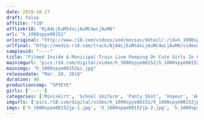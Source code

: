 ```yaml
---
date: 2018-10-27
draft: false
affsite: "r18"
afflinkr18: "NjA4LjEuMS4xLjAuMC4wLjAuMA"
url: "h_1000spye00152"
urloriginal: "http://www.r18.com/videos/vod/movies/detail/-/id=h_1000spye00152"
urlfinal: "http://media.r18.com/track/NjA4LjEuMS4xLjAuMC4wLjAuMA/videos/vod/movies/detail/-/id=h_1000spye00152"
samplevid: "----"
title: "Filmed Inside A Municipal Train Line Peeping On Cute Girls In Uniform Flashing Panty Shot Action"
mainimgurl: "pics.r18.com/digital/video/h_1000spye00152/h_1000spye00152ps.jpg"
mainimgs: "h_1000spye00152ps.jpg"
releasedate: "Mar. 20, 2018"
duration: 90
productioncomp: "SPYEYE"
girls: ['----']
categories: ['Miniskirt', 'School Uniform', 'Panty Shot', 'Voyeur', 'Amateur']
imgurls: ['pics.r18.com/digital/video/h_1000spye00152/h_1000spye00152jp-1.jpg', 'pics.r18.com/digital/video/h_1000spye00152/h_1000spye00152jp-2.jpg', 'pics.r18.com/digital/video/h_1000spye00152/h_1000spye00152jp-3.jpg', 'pics.r18.com/digital/video/h_1000spye00152/h_1000spye00152jp-4.jpg', 'pics.r18.com/digital/video/h_1000spye00152/h_1000spye00152jp-5.jpg', 'pics.r18.com/digital/video/h_1000spye00152/h_1000spye00152jp-6.jpg', 'pics.r18.com/digital/video/h_1000spye00152/h_1000spye00152jp-7.jpg', 'pics.r18.com/digital/video/h_1000spye00152/h_1000spye00152jp-8.jpg', 'pics.r18.com/digital/video/h_1000spye00152/h_1000spye00152jp-9.jpg', 'pics.r18.com/digital/video/h_1000spye00152/h_1000spye00152jp-10.jpg', 'pics.r18.com/digital/video/h_1000spye00152/h_1000spye00152jp-11.jpg', 'pics.r18.com/digital/video/h_1000spye00152/h_1000spye00152jp-12.jpg', 'pics.r18.com/digital/video/h_1000spye00152/h_1000spye00152jp-13.jpg', 'pics.r18.com/digital/video/h_1000spye00152/h_1000spye00152jp-14.jpg', 'pics.r18.com/digital/video/h_1000spye00152/h_1000spye00152jp-15.jpg', 'pics.r18.com/digital/video/h_1000spye00152/h_1000spye00152jp-16.jpg', 'pics.r18.com/digital/video/h_1000spye00152/h_1000spye00152jp-17.jpg', 'pics.r18.com/digital/video/h_1000spye00152/h_1000spye00152jp-18.jpg', 'pics.r18.com/digital/video/h_1000spye00152/h_1000spye00152jp-19.jpg', 'pics.r18.com/digital/video/h_1000spye00152/h_1000spye00152jp-20.jpg']
imgs: ['h_1000spye00152jp-1.jpg', 'h_1000spye00152jp-2.jpg', 'h_1000spye00152jp-3.jpg', 'h_1000spye00152jp-4.jpg', 'h_1000spye00152jp-5.jpg', 'h_1000spye00152jp-6.jpg', 'h_1000spye00152jp-7.jpg', 'h_1000spye00152jp-8.jpg', 'h_1000spye00152jp-9.jpg', 'h_1000spye00152jp-10.jpg', 'h_1000spye00152jp-11.jpg', 'h_1000spye00152jp-12.jpg', 'h_1000spye00152jp-13.jpg', 'h_1000spye00152jp-14.jpg', 'h_1000spye00152jp-15.jpg', 'h_1000spye00152jp-16.jpg', 'h_1000spye00152jp-17.jpg', 'h_1000spye00152jp-18.jpg', 'h_1000spye00152jp-19.jpg', 'h_1000spye00152jp-20.jpg']
---
```

